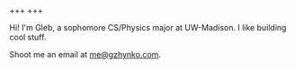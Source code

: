 +++
+++

Hi! I'm Gleb, a sophomore CS/Physics major at UW-Madison. I like building 
cool stuff.

Shoot me an email at 
[me@gzhynko.com](mailto:me@gzhynko.com).
